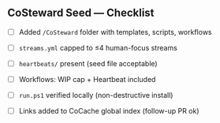 ## CoSteward Seed — Checklist
- [ ] Added `/CoSteward` folder with templates, scripts, workflows
- [ ] `streams.yml` capped to ≤4 human-focus streams
- [ ] `heartbeats/` present (seed file acceptable)
- [ ] Workflows: WIP cap + Heartbeat included
- [ ] `run.ps1` verified locally (non-destructive install)
- [ ] Links added to CoCache global index (follow-up PR ok)

